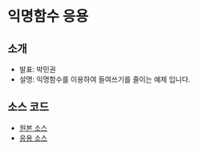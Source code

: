 # 익명함수 응용

## 소개

* 발표: 박민권
* 설명: 익명함수를 이용하여 들여쓰기를 줄이는 예제 입니다.

## 소스 코드

* [원본 소스](./1_before.php)
* [응용 소스](./2_after.php)
